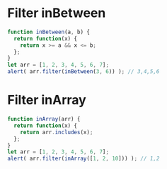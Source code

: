 # Filter inBetween

```js run
function inBetween(a, b) {
  return function(x) {
    return x >= a && x <= b;
  };
}
let arr = [1, 2, 3, 4, 5, 6, 7];
alert( arr.filter(inBetween(3, 6)) ); // 3,4,5,6
```

# Filter inArray

```js run demo
function inArray(arr) {
  return function(x) {
    return arr.includes(x);
  };
}
let arr = [1, 2, 3, 4, 5, 6, 7];
alert( arr.filter(inArray([1, 2, 10])) ); // 1,2
```
